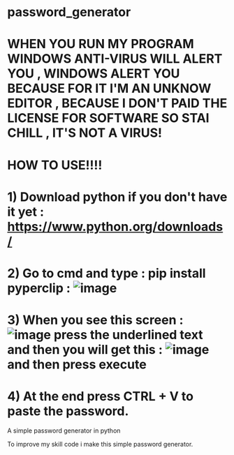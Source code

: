 # password_generator
# WHEN YOU RUN MY PROGRAM WINDOWS ANTI-VIRUS WILL ALERT YOU , WINDOWS ALERT YOU BECAUSE FOR IT I'M AN UNKNOW EDITOR , BECAUSE I DON'T PAID THE LICENSE FOR SOFTWARE SO STAI CHILL , IT'S NOT A VIRUS! 
# HOW TO USE!!!!
# 1) Download python if you don't have it yet : https://www.python.org/downloads/
# 2) Go to cmd and type :    pip install pyperclip : ![image](https://user-images.githubusercontent.com/89339967/152645444-14b2879f-cd59-45b6-88a6-7539300f99a8.png)
# 3) When you see this screen : ![image](https://user-images.githubusercontent.com/89339967/152647511-b3843247-3f66-4e91-8c98-f9567505e2d9.png) press the underlined text and then you will get this : ![image](https://user-images.githubusercontent.com/89339967/152647526-e3053223-4c6c-43e1-b60d-aadecacd2862.png) and then press execute
# 4) At the end press CTRL + V to paste the password. 


A simple password generator in python

To improve my skill code i make this simple password generator.
